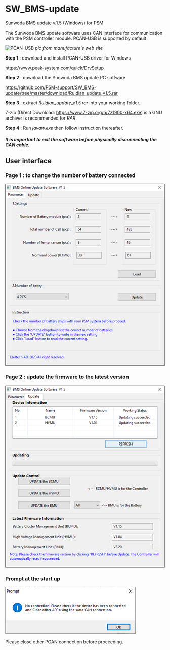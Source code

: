 # SW_BMS-update 
Sunwoda BMS update v.1.5 (Windows) for PSM

The Sunwoda BMS update software uses CAN interface for communication with the PSM controller module. 
PCAN-USB is supported by default. 

![PCAN-USB](https://www.peak-system.com/uploads/tx_commerce/rte/RTEmagicC_PCAN-USB_Group_2014.jpg.jpg)
*pic from manufacture's web site*

**Step 1** : download and install PCAN-USB driver for Windows

https://www.peak-system.com/quick/DrvSetup

**Step 2** : download the Sunwoda BMS update PC software

https://github.com/PSM-support/SW_BMS-update/tree/master/download/Ruidian_update_v1.5.rar

**Step 3** : extract *Ruidian_update_v1.5.rar* into your working folder. 

7-zip (Direct Download: https://www.7-zip.org/a/7z1900-x64.exe) is a GNU archiver is recommended for *RAR*. 

**Step 4** : Run *javaw.exe* then follow instruction thereafter. 

##### It is important to exit the software before physically disconnecting the CAN cable. 

## User interface
### Page 1 : to change the number of battery connected
![SM snapshot](/pic/SU_BMS-P1.png)

### Page 2 : update the firmware to the latest version
![SM snapshot](/pic/SU_BMS-P2.png)

### Prompt at the start up 
![SM snapshot](/pic/SU_BMS-note1.png)

Please close other PCAN connection before proceeding.

